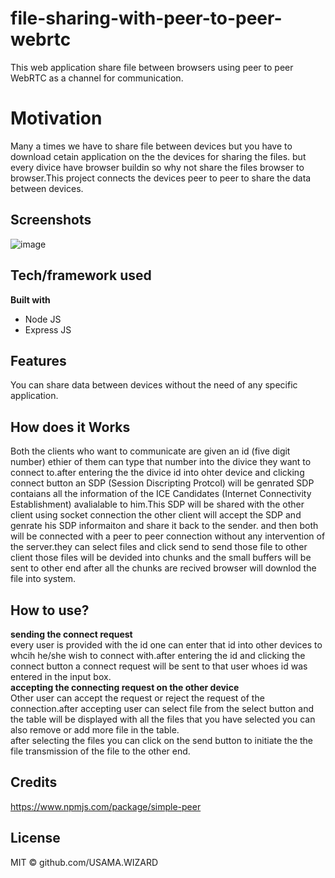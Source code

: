 # file-sharing-with-peer-to-peer-webrtc
This web application  share file between browsers using peer to peer WebRTC as a channel for communication.

# Motivation
Many a times we have to share file between devices but you have to download cetain application on the the devices for sharing the files.
but every divice have browser buildin so why not share the files browser to browser.This project connects the devices peer to peer to share the data between devices.


## Screenshots
![image](https://user-images.githubusercontent.com/47350008/115103222-115ea400-9f05-11eb-83b6-5ce64617551f.png)


## Tech/framework used

**Built with**
<ul>
  <li>Node JS</li>
  <li>Express JS</li>
</ul>


## Features
You can share data between devices  without the need of any specific application.

## How does it Works
Both the clients who want to communicate are given an id (five digit number) ethier of them can type that number into the divice they want to connect to.after entering the the divice id into ohter device and clicking connect button an SDP (Session Discripting Protcol) will be genrated SDP contaians all the information of the ICE  Candidates (Internet Connectivity Establishment) avalialable to him.This SDP will be shared with the other client using socket connection the other client will accept the SDP and genrate his SDP informaiton and share it back to the sender.
and then both will be connected with a peer to peer connection without any intervention of the server.they can select files and click send to send those file to other client those files will be devided into chunks and the small buffers will be sent to other end after all the chunks are recived browser will downlod the file into system.



## How to use?
**sending the connect request** <br>
every user is provided with the id one can enter that id into other devices to whcih he/she wish to connect with.after entering the id and clicking the connect button a connect request will be sent to that user whoes id was entered in the input box.<br>
**accepting the connecting request on the other device** <br>
Other user can accept the request or reject the request of the connection.after accepting user can select file from the select button and the table will be displayed with all the files that you have selected you can also remove or add more file in the table.<br>
after selecting the files you can click on the send button to initiate the the file transmission of the file to the other end.

## Credits

https://www.npmjs.com/package/simple-peer


## License

MIT © github.com/USAMA.WIZARD
